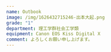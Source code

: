 ```yaml
---
name: Outbook
image: /img/1626432715246-出本大起.png
grade: "1"
department: 理工学群社会工学類
equipment: Canon EOS Kiss Digital X
comment: よろしくお願い申し上げます。
---
```

